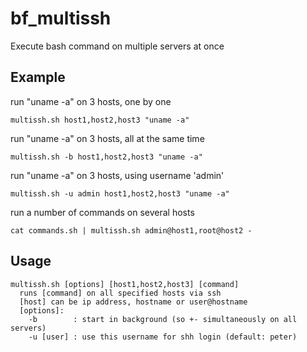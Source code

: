 # bf_multissh
Execute bash command on multiple servers at once

## Example

run "uname -a" on 3 hosts, one by one

	multissh.sh host1,host2,host3 "uname -a"

run "uname -a" on 3 hosts, all at the same time

	multissh.sh -b host1,host2,host3 "uname -a"

run "uname -a" on 3 hosts, using username 'admin'

    multissh.sh -u admin host1,host2,host3 "uname -a"

run a number of commands on several hosts

	cat commands.sh | multissh.sh admin@host1,root@host2 -
	
## Usage

	multissh.sh [options] [host1,host2,host3] [command]
	  runs [command] on all specified hosts via ssh
	  [host] can be ip address, hostname or user@hostname
	  [options]:
		-b        : start in background (so +- simultaneously on all servers)
		-u [user] : use this username for shh login (default: peter)

